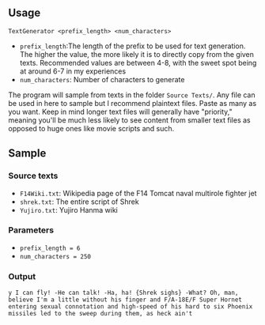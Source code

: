 ## Usage

```TextGenerator <prefix_length> <num_characters>```

* `prefix_length`:The length of the prefix to be used for text generation. The higher the value, the more likely it is to directly copy from the given texts. Recommended values are between 4-8, with the sweet spot being at around 6-7 in my experiences
* `num_characters`: Number of characters to generate

The program will sample from texts in the folder `Source Texts/`. Any file can be used in here to sample but I recommend plaintext files. Paste as many as you want. Keep in mind longer text files will generally have "priority," meaning you'll be much less likely to see content from smaller text files as opposed to huge ones like movie scripts and such.

## Sample

### Source texts

* `F14Wiki.txt`: Wikipedia page of the F14 Tomcat naval multirole fighter jet
* `shrek.txt`: The entire script of Shrek
* `Yujiro.txt`: Yujiro Hanma wiki

### Parameters

* `prefix_length = 6`
* `num_characters = 250`

### Output

```
y I can fly! -He can talk! -Ha, ha! {Shrek sighs} -What? Oh, man, believe I'm a little without his finger and F/A-18E/F Super Hornet entering sexual connotation and high-speed of his hard to six Phoenix missiles led to the sweep during them, as heck ain't
```
